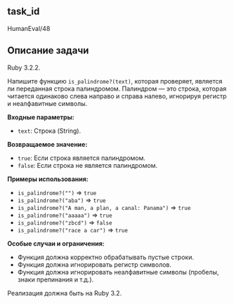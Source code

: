 ## task_id
HumanEval/48

## Описание задачи
Ruby 3.2.2.

Напишите функцию `is_palindrome?(text)`, которая проверяет, является ли переданная строка палиндромом.  Палиндром — это строка, которая читается одинаково слева направо и справа налево, игнорируя регистр и неалфавитные символы.

**Входные параметры:**

* `text`: Строка (String).


**Возвращаемое значение:**

* `true`: Если строка является палиндромом.
* `false`: Если строка не является палиндромом.


**Примеры использования:**

* `is_palindrome?("")`  => `true`
* `is_palindrome?("aba")` => `true`
* `is_palindrome?("A man, a plan, a canal: Panama")` => `true`
* `is_palindrome?("aaaaa")` => `true`
* `is_palindrome?("zbcd")` => `false`
* `is_palindrome?("race a car")` => `true`


**Особые случаи и ограничения:**

* Функция должна корректно обрабатывать пустые строки.
* Функция должна игнорировать регистр символов.
* Функция должна игнорировать неалфавитные символы (пробелы, знаки препинания и т.д.).  


Реализация должна быть на Ruby 3.2.

